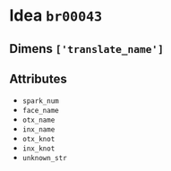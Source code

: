 # Idea `br00043`

## Dimens `['translate_name']`

## Attributes
- `spark_num`
- `face_name`
- `otx_name`
- `inx_name`
- `otx_knot`
- `inx_knot`
- `unknown_str`
